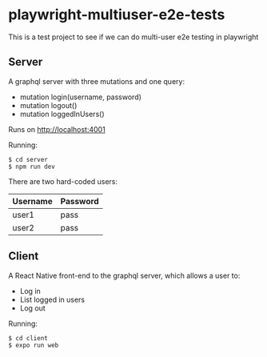 # playwright-multiuser-e2e-tests
This is a test project to see if we can do multi-user e2e testing in playwright


## Server

A graphql server with three mutations and one query:

* mutation login(username, password)
* mutation logout()
* mutation loggedInUsers()

Runs on [http://localhost:4001](http://localhost:4001)

Running:

```
$ cd server
$ npm run dev
```

There are two hard-coded users:

| Username | Password | 
| ---------|----------|
| user1    | pass     |
| user2    | pass     |


## Client

A React Native front-end to the graphql server, which allows a user to:
* Log in
* List logged in users
* Log out

Running:

```
$ cd client
$ expo run web
```